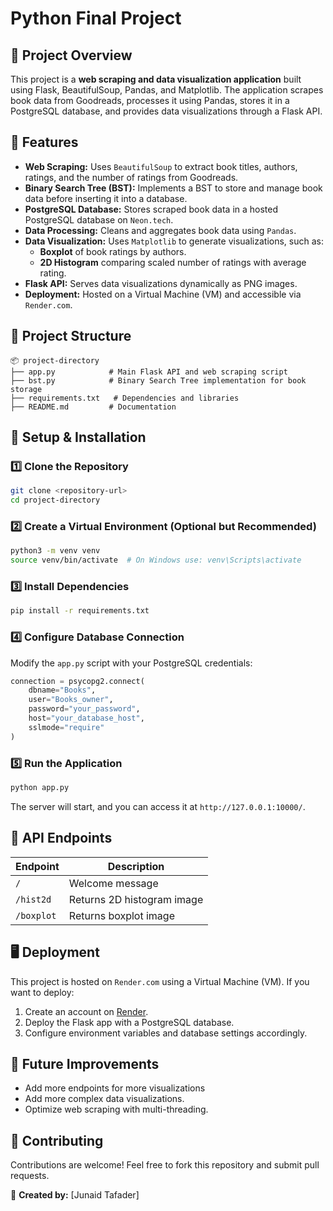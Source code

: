 # Python Final Project

## 📌 Project Overview

This project is a **web scraping and data visualization application** built using Flask, BeautifulSoup, Pandas, and Matplotlib. The application scrapes book data from Goodreads, processes it using Pandas, stores it in a PostgreSQL database, and provides data visualizations through a Flask API.

## 🚀 Features

- **Web Scraping:** Uses `BeautifulSoup` to extract book titles, authors, ratings, and the number of ratings from Goodreads.
- **Binary Search Tree (BST):** Implements a BST to store and manage book data before inserting it into a database.
- **PostgreSQL Database:** Stores scraped book data in a hosted PostgreSQL database on `Neon.tech`.
- **Data Processing:** Cleans and aggregates book data using `Pandas`.
- **Data Visualization:** Uses `Matplotlib` to generate visualizations, such as:
  - **Boxplot** of book ratings by authors.
  - **2D Histogram** comparing scaled number of ratings with average rating.
- **Flask API:** Serves data visualizations dynamically as PNG images.
- **Deployment:** Hosted on a Virtual Machine (VM) and accessible via `Render.com`.

## 📂 Project Structure

```
📦 project-directory
├── app.py            # Main Flask API and web scraping script
├── bst.py            # Binary Search Tree implementation for book storage
├── requirements.txt   # Dependencies and libraries
├── README.md         # Documentation
```

## 🔧 Setup & Installation

### 1️⃣ Clone the Repository

```sh
git clone <repository-url>
cd project-directory
```

### 2️⃣ Create a Virtual Environment (Optional but Recommended)

```sh
python3 -m venv venv
source venv/bin/activate  # On Windows use: venv\Scripts\activate
```

### 3️⃣ Install Dependencies

```sh
pip install -r requirements.txt
```

### 4️⃣ Configure Database Connection

Modify the `app.py` script with your PostgreSQL credentials:

```python
connection = psycopg2.connect(
    dbname="Books",
    user="Books_owner",
    password="your_password",
    host="your_database_host",
    sslmode="require"
)
```

### 5️⃣ Run the Application

```sh
python app.py
```

The server will start, and you can access it at `http://127.0.0.1:10000/`.

## 🎨 API Endpoints

| Endpoint   | Description                |
| ---------- | -------------------------- |
| `/`        | Welcome message            |
| `/hist2d`  | Returns 2D histogram image |
| `/boxplot` | Returns boxplot image      |

## 🖥 Deployment

This project is hosted on `Render.com` using a Virtual Machine (VM). If you want to deploy:

1. Create an account on [Render](https://render.com/).
2. Deploy the Flask app with a PostgreSQL database.
3. Configure environment variables and database settings accordingly.

## 📝 Future Improvements

- Add more endpoints for more visualizations
- Add more complex data visualizations.
- Optimize web scraping with multi-threading.

## 🤝 Contributing

Contributions are welcome! Feel free to fork this repository and submit pull requests.

📌 **Created by:** [Junaid Tafader]

